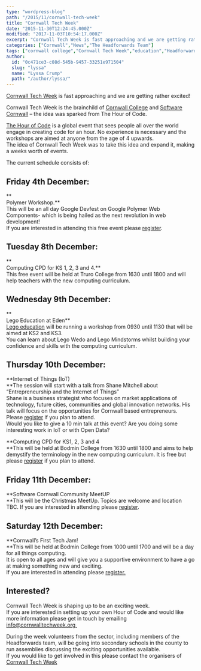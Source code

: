 ```yaml
---
type: "wordpress-blog"
path: "/2015/11/cornwall-tech-week"
title: "Cornwall Tech Week"
date: "2015-11-30T12:24:45.000Z"
modified: "2017-11-03T10:54:17.000Z"
excerpt: "Cornwall Tech Week is fast approaching and we are getting rather excited! Cornwall Tech Week is the brainchild of Cornwall College and Software Cornwall – the idea was sparked from The Hour of Code. The Hour of Code is a global event that sees people all over the world engage in creating code for an hour. No experience …"
categories: ["Cornwall","News","The Headforwards Team"]
tags: ["cornwall college","Cornwall Tech Week","education","Headforwards","progamming","Software Cornwall"]
author:
  id: "0c471ce3-c08d-545b-9457-33251e971504"
  slug: "lyssa"
  name: "Lyssa Crump"
  path: "/author/lyssa/"
---
```

[Cornwall Tech Week](https://www.cornwalltechweek.org/) is fast approaching and we are getting rather excited!

Cornwall Tech Week is the brainchild of [Cornwall College](https://www.cornwall.ac.uk/) and [Software Cornwall](http://www.softwarecornwall.org/) – the idea was sparked from The Hour of Code.

[The Hour of Code](https://hourofcode.com/uk) is a global event that sees people all over the world engage in creating code for an hour. No experience is necessary and the workshops are aimed at anyone from the age of 4 upwards.  
The idea of Cornwall Tech Week was to take this idea and expand it, making a weeks worth of events.

The current schedule consists of:

Friday 4th December:
--------------------

**  
Polymer Workshop.**  
This will be an all day Google Devfest on Google Polymer Web Components- which is being hailed as the next revolution in web development!  
If you are interested in attending this free event please [register](http://www.meetup.com/Cornwall-Digital/events/226847169/?a=ea1_grp&rv=ea1).

Tuesday 8th December:
---------------------

**  
Computing CPD for KS 1, 2, 3 and 4.**  
This free event will be held at Truro College from 1630 until 1800 and will help teachers with the new computing curriculum.

Wednesday 9th December:
-----------------------

**  
Lego Education at Eden**  
[Lego education](https://education.lego.com/en-gb/lesi/elementary/ignite-enthusiastic-effective-lifelong-learning) will be running a workshop from 0930 until 1130 that will be aimed at KS2 and KS3.  
You can learn about Lego Wedo and Lego Mindstorms whilst building your confidence and skills with the computing curriculum.

Thursday 10th December:
-----------------------

**Internet of Things (IoT)  
**The session will start with a talk from Shane Mitchell about “Entrepreneurship and the Internet of Things”  
Shane is a business strategist who focuses on market applications of technology, future cities, communities and global innovation networks. His talk will focus on the opportunities for Cornwall based entrepreneurs. Please [register](http://www.meetup.com/Cornwall-Digital/events/226967207/?a=ea1_grp&rv=ea1) if you plan to attend.  
Would you like to give a 10 min talk at this event? Are you doing some interesting work in IoT or with Open Data?

**Computing CPD for KS1, 2, 3 and 4  
**This will be held at Bodmin College from 1630 until 1800 and aims to help demystify the terminology in the new computing curriculum. It is free but please [register](https://www.eventbrite.com/e/computing-for-schools-celebrating-the-international-hour-of-code-tickets-19635031909) if you plan to attend.

Friday 11th December:
---------------------

**Software Cornwall Community MeetUP  
**This will be the Christmas MeetUp. Topics are welcome and location TBC. If you are interested in attending please [register](http://www.meetup.com/Cornwall-Digital/events/226847229/?a=ea1_grp&rv=ea1&_af=event&_af_eid=226847229&https=off).

Saturday 12th December:
-----------------------

**Cornwall’s First Tech Jam!  
**This will be held at Bodmin College from 1000 until 1700 and will be a day for all things computing.  
It is open to all ages and will give you a supportive environment to have a go at making something new and exciting.  
If you are interested in attending please [register.](http://cornwalltechweek.mitingu.com/cornwall-tech-jam#.Vlw9pt_hDXQ)

Interested?
-----------

Cornwall Tech Week is shaping up to be an exciting week.  
If you are interested in setting up your own Hour of Code and would like more information please get in touch by emailing [info@cornwalltechweek.org ](http://info@cornwalltechweek.org)

During the week volunteers from the sector, including members of the Headforwards team, will be going into secondary schools in the county to run assemblies discussing the exciting opportunities available.  
If you would like to get involved in this please contact the organisers of [Cornwall Tech Week](https://www.cornwalltechweek.org/)
